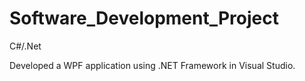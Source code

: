 # Software_Development_Project
C#/.Net 

Developed a WPF application using .NET Framework in Visual Studio.
